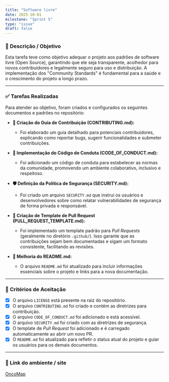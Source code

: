 ```yaml
---
title: "Software livre"
date: 2025-10-01
milestone: "Sprint 5"
type: "issue"
draft: false
---
```


### 📝 **Descrição / Objetivo**

Esta tarefa teve como objetivo adequar o projeto aos padrões de software livre (Open Source), garantindo que ele seja transparente, acolhedor para novos contribuidores e legalmente seguro para uso e distribuição. A implementação dos "Community Standards" é fundamental para a saúde e o crescimento do projeto a longo prazo.

---

### ✅ **Tarefas Realizadas**

Para atender ao objetivo, foram criados e configurados os seguintes documentos e padrões no repositório:

- **📖 Criação do Guia de Contribuição (CONTRIBUTING.md):**
  - Foi elaborado um guia detalhado para potenciais contribuidores, explicando como reportar bugs, sugerir funcionalidades e submeter contribuições.

- **🤝 Implementação do Código de Conduta (CODE_OF_CONDUCT.md):**
  - Foi adicionado um código de conduta para estabelecer as normas da comunidade, promovendo um ambiente colaborativo, inclusivo e respeitoso.

- **🛡️ Definição da Política de Segurança (SECURITY.md):**
  - Foi criado um arquivo `SECURITY.md` que instrui os usuários e desenvolvedores sobre como relatar vulnerabilidades de segurança de forma privada e responsável.

- **📝 Criação de Template de Pull Request (PULL_REQUEST_TEMPLATE.md):**
  - Foi implementado um template padrão para *Pull Requests* (geralmente no diretório `.github/`). Isso garante que as contribuições sejam bem documentadas e sigam um formato consistente, facilitando as revisões.

- **📑 Melhoria do README.md:**
  - O arquivo `README.md` foi atualizado para incluir informações essenciais sobre o projeto e links para a nova documentação.

---

### 📌 **Critérios de Aceitação**

- [x] O arquivo `LICENSE` está presente na raiz do repositório.
- [x] O arquivo `CONTRIBUTING.md` foi criado e contém as diretrizes para contribuição.
- [x] O arquivo `CODE_OF_CONDUCT.md` foi adicionado e está acessível.
- [x] O arquivo `SECURITY.md` foi criado com as diretrizes de segurança.
- [x] O template de *Pull Request* foi adicionado e é carregado automaticamente ao abrir um novo PR.
- [x] O `README.md` foi atualizado para refletir o status atual do projeto e guiar os usuários para os demais documentos.

---

### 🔗 Link do ambiente / site  
[OncoMap](https://github.com/unb-mds/2025-2-OncoMap) 


